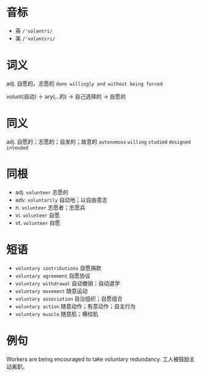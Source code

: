 # 音标

- 英 `/'vɒləntri/`
- 美 `/'vɑləntɛri/`

# 词义

adj. 自愿的，志愿的
`done willingly and without being forced`



volunt(自动) ＋ ary(…的) → 自己选择的 → 自愿的

# 同义

adj. 自愿的；志愿的；自发的；故意的
`autonomous` `willing` `studied` `designed` `intended`

# 同根

- adj. `volunteer` 志愿的
- adv. `voluntarily` 自动地；以自由意志
- n. `volunteer` 志愿者；志愿兵
- vi. `volunteer` 自愿
- vt. `volunteer` 自愿

# 短语

- `voluntary contributions` 自愿捐款
- `voluntary agreement` 自愿协议
- `voluntary withdrawal` 自动撤销；自动退学
- `voluntary movement` 随意运动
- `voluntary association` 自治组织；自愿组合
- `voluntary action` 随意动作；有意动作；自主行为
- `voluntary muscle` 随意肌；横纹肌

# 例句

Workers are being encouraged to take voluntary redundancy.
工人被鼓励主动离职。


